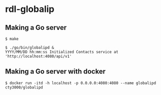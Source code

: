 # rdl-globalip

## Making a Go server

    $ make

    $ ./go/bin/globalipd &
    YYYY/MM/DD hh:mm:ss Initialized Contacts service at 'http://localhost:4080/api/v1'

## Making a Go server with docker

    $ docker run -itd -h localhost -p 0.0.0.0:4080:4080 --name globalipd cty3000/globalipd
